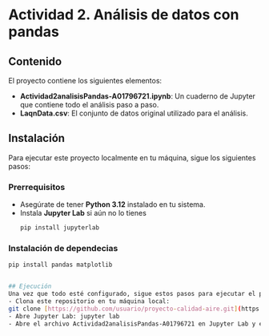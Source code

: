 # Actividad 2. Análisis de datos con pandas 

## Contenido

El proyecto contiene los siguientes elementos:
- **Actividad2analisisPandas-A01796721.ipynb**: Un cuaderno de Jupyter que contiene todo el análisis paso a paso.
- **LaqnData.csv**: El conjunto de datos original utilizado para el análisis.
  
## Instalación 
Para ejecutar este proyecto localmente en tu máquina, sigue los siguientes pasos:

### Prerrequisitos
- Asegúrate de tener **Python 3.12** instalado en tu sistema.
- Instala **Jupyter Lab** si aún no lo tienes
    ```bash
  pip install jupyterlab
    
### Instalación de dependecias
  ```bash
  pip install pandas matplotlib


## Ejecución 
Una vez que todo esté configurado, sigue estos pasos para ejecutar el proyecto:
- Clona este repositorio en tu máquina local:
 git clone [https://github.com/usuario/proyecto-calidad-aire.git](https://github.com/vbravo-tec/cienciayanaliticadedatos.git)
- Abre Jupyter Lab: jupyter lab
- Abre el archivo Actividad2analisisPandas-A01796721 en Jupyter Lab y ejecuta las celdas.
